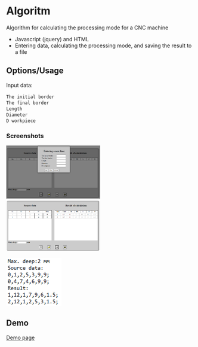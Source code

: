 # Algoritm

Algorithm for calculating the processing mode for a CNC machine

- Javascript (jquery) and HTML 
- Entering data, calculating the processing mode, and saving the result to a file

## Options/Usage

Input data:
``` 
The initial border
The final border
Length
Diameter
D workpiece
```
### Screenshots
<img src="https://github.com/Art3m198/Algorithm/blob/master/screen/input.PNG" width="50%" height="50%">

<img src="https://github.com/Art3m198/Algorithm/blob/master/screen/result.PNG" width="50%" height="50%">

![Calculating in file](https://github.com/Art3m198/Algorithm/blob/master/screen/calc.PNG "Calculating in file")

## Demo 

[Demo page](https://art3m198.github.io/Algorithm/)
